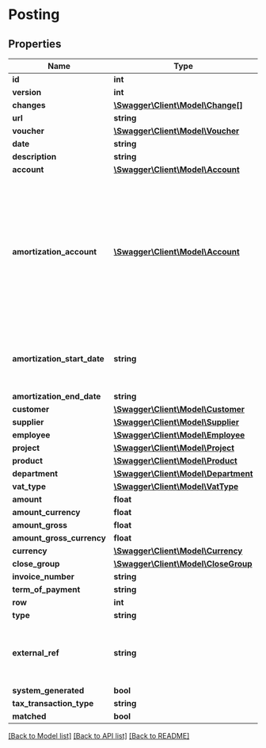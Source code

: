 # Posting

## Properties
Name | Type | Description | Notes
------------ | ------------- | ------------- | -------------
**id** | **int** |  | [optional] 
**version** | **int** |  | [optional] 
**changes** | [**\Swagger\Client\Model\Change[]**](Change.md) |  | [optional] 
**url** | **string** |  | [optional] 
**voucher** | [**\Swagger\Client\Model\Voucher**](Voucher.md) |  | [optional] 
**date** | **string** |  | [optional] 
**description** | **string** |  | [optional] 
**account** | [**\Swagger\Client\Model\Account**](Account.md) |  | [optional] 
**amortization_account** | [**\Swagger\Client\Model\Account**](Account.md) | The Amortization account. AmortizationAccountId, amortizationStartDate and amortizationEndDate should be provided. If amortizationStartDate and amortizationEndDate are provided, while amortizationAccountId is NULL, then the default amortization account will be used. | [optional] 
**amortization_start_date** | **string** | Amortization start date. AmortizationAccountId, amortizationStartDate and amortizationEndDate should be provided. | [optional] 
**amortization_end_date** | **string** |  | [optional] 
**customer** | [**\Swagger\Client\Model\Customer**](Customer.md) |  | [optional] 
**supplier** | [**\Swagger\Client\Model\Supplier**](Supplier.md) |  | [optional] 
**employee** | [**\Swagger\Client\Model\Employee**](Employee.md) |  | [optional] 
**project** | [**\Swagger\Client\Model\Project**](Project.md) |  | [optional] 
**product** | [**\Swagger\Client\Model\Product**](Product.md) |  | [optional] 
**department** | [**\Swagger\Client\Model\Department**](Department.md) |  | [optional] 
**vat_type** | [**\Swagger\Client\Model\VatType**](VatType.md) |  | [optional] 
**amount** | **float** |  | [optional] 
**amount_currency** | **float** |  | [optional] 
**amount_gross** | **float** |  | [optional] 
**amount_gross_currency** | **float** |  | [optional] 
**currency** | [**\Swagger\Client\Model\Currency**](Currency.md) |  | [optional] 
**close_group** | [**\Swagger\Client\Model\CloseGroup**](CloseGroup.md) |  | [optional] 
**invoice_number** | **string** |  | [optional] 
**term_of_payment** | **string** |  | [optional] 
**row** | **int** |  | [optional] 
**type** | **string** |  | [optional] 
**external_ref** | **string** | External reference for identifying payment basis of the posting, e.g., KID, customer identification or credit note number. | [optional] 
**system_generated** | **bool** |  | [optional] 
**tax_transaction_type** | **string** |  | [optional] 
**matched** | **bool** |  | [optional] 

[[Back to Model list]](../README.md#documentation-for-models) [[Back to API list]](../README.md#documentation-for-api-endpoints) [[Back to README]](../README.md)


